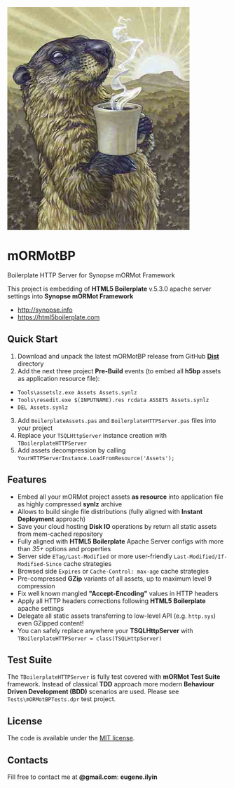 ![mORMotBP](/Tests/Assets/img/marmot.jpg)

# mORMotBP
Boilerplate HTTP Server for Synopse mORMot Framework

This project is embedding of **HTML5 Boilerplate** v.5.3.0 apache server settings into **Synopse mORMot Framework**
  * http://synopse.info
  * https://html5boilerplate.com

## Quick Start

1. Download and unpack the latest mORMotBP release from GitHub [**Dist**](/Dist/) directory
2. Add the next three project **Pre-Build** events (to embed all **h5bp** assets as application resource file):
  * `Tools\assetslz.exe Assets Assets.synlz`
  * `Tools\resedit.exe $(INPUTNAME).res rcdata ASSETS Assets.synlz`
  * `DEL Assets.synlz`
3. Add `BoilerplateAssets.pas` and `BoilerplateHTTPServer.pas` files into your project
4. Replace your `TSQLHttpServer` instance creation with `TBoilerplateHTTPServer`
5. Add assets decompression by calling `YourHTTPServerInstance.LoadFromResource('Assets');`

## Features

* Embed all your mORMot project assets **as resource** into application file as highly compressed **synlz** archive
* Allows to build single file distributions (fully aligned with **Instant Deployment** approach)
* Save your cloud hosting **Disk IO** operations by return all static assets from mem-cached repository
* Fully aligned with **HTML5 Boilerplate** Apache Server configs with more than *35+* options and properties
* Server side `ETag/Last-Modified` or more user-friendly `Last-Modified/If-Modified-Since` cache strategies
* Browsed side `Expires` or `Cache-Control: max-age` cache strategies
* Pre-compressed **GZip** variants of all assets, up to maximum level 9 compression
* Fix well known mangled **"Accept-Encoding"** values in HTTP headers
* Apply all HTTP headers corrections following **HTML5 Boilerplate** apache settings
* Delegate all static assets transferring to low-level API (e.g. `http.sys`) even GZipped content!
* You can safely replace anywhere your **TSQLHttpServer** with `TBoilerplateHTTPServer = class(TSQLHttpServer)`

## Test Suite

The `TBoilerplateHTTPServer` is fully test covered with **mORMot Test Suite** framework. Instead of classical **TDD** approach more modern **Behaviour Driven Development (BDD)** scenarios are used. Please see `Tests\mORMotBPTests.dpr` test project.

## License

The code is available under the [MIT license](LICENSE.txt).

## Contacts

Fill free to contact me at **@gmail.com**: **eugene.ilyin**
